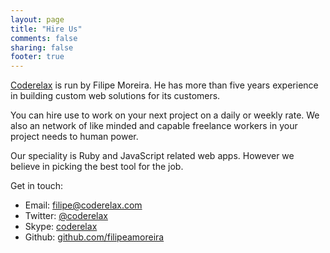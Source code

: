 ```yaml
---
layout: page
title: "Hire Us"
comments: false
sharing: false
footer: true
---
```


[Coderelax](coderelax.com) is run by Filipe Moreira. He has more than five years experience in building custom web solutions for its customers.

You can hire use to work on your next project on a daily or weekly rate. We also an network of like minded and capable freelance workers in your project needs to human power.

Our speciality is Ruby and JavaScript related web apps. However we believe in picking the best tool for the job.

Get in touch:

* Email: [filipe@coderelax.com](mailto:filipe@coderelax.com)
* Twitter: [@coderelax](http://twitter.com/coderelax)
* Skype: [coderelax](skype:coderelax?call)
* Github: [github.com/filipeamoreira](http://github.com/filipeamoreira)
